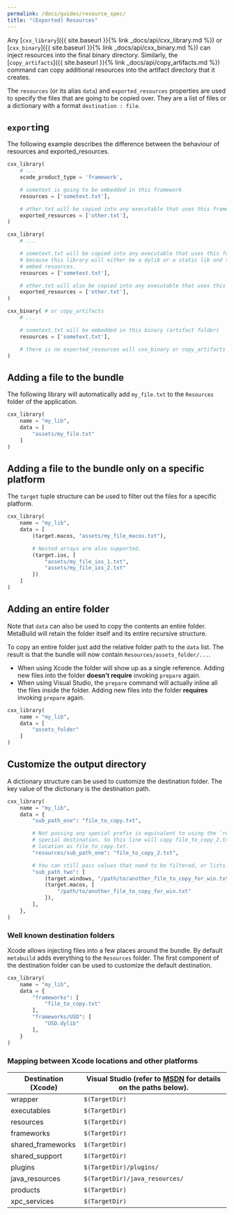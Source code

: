 ```yaml
---
permalink: /docs/guides/resource_spec/
title: "(Exported) Resources"
---
```


Any [`cxx_library`]({{ site.baseurl }}{% link _docs/api/cxx_library.md %}) or [`cxx_binary`]({{ site.baseurl }}{% link _docs/api/cxx_binary.md %}) can inject resources into the final binary directory. Similarly, the [`copy_artifacts`]({{ site.baseurl }}{% link _docs/api/copy_artifacts.md %}) command can copy additional resources into the artifact directory that it creates.

The `resources` (or its alias `data`) and `exported_resources` properties are used to specify the files that are going to be copied over. They are a list of files or a dictionary with a format `destination : file`.

## `export`ing

The following example describes the difference between the behaviour of resources and exported_resources.

```py
cxx_library(
    # ...
    xcode_product_type = 'framework',

    # sometext is going to be embedded in this framework
    resources = ['sometext.txt'],

    # other.txt will be copied into any executable that uses this framework.
    exported_resources = ['other.txt'],
)

cxx_library(
    # ...

    # sometext.txt will be copied into any executable that uses this framework.
    # because this library will either be a dylib or a static lib and they don't
    # embed resources.
    resources = ['sometext.txt'],

    # other.txt will also be copied into any executable that uses this framework.
    exported_resources = ['other.txt'],
)

cxx_binary( # or copy_artifacts
    # ...

    # sometext.txt will be embedded in this binary (artifact folder)
    resources = ['sometext.txt'],

    # there is no exported_resources will cxx_binary or copy_artifacts
)

```

## Adding a file to the bundle

The following library will automatically add `my_file.txt` to the `Resources` folder of the application.

```python
cxx_library(
    name = "my_lib",
    data = [
        "assets/my_file.txt"
    ]
)
```

## Adding a file to the bundle only on a specific platform

The `target` tuple structure can be used to filter out the files for a specific platform.

```python
cxx_library(
    name = "my_lib",
    data = [
        (target.macos, "assets/my_file_macos.txt"),

        # Nested arrays are also supported.
        (target.ios, [
            "assets/my_file_ios_1.txt",
            "assets/my_file_ios_2.txt"
        ])
    ]
)
```

## Adding an entire folder

Note that `data` can also be used to copy the contents an entire folder. MetaBuild will retain the folder itself and its entire recursive structure.

To copy an entire folder just add the relative folder path to the `data` list. The result is that the bundle will now contain `Resources/assets_folder/...`.

- When using Xcode the folder will show up as a single reference. Adding new files into the folder **doesn't require** invoking `prepare` again.
- When using Visual Studio, the `prepare` command will actually inline all the files inside the folder. Adding new files into the folder **requires** invoking `prepare` again.

```python
cxx_library(
    name = "my_lib",
    data = [
        "assets_folder"
    ]
)
```

## Customize the output directory

A dictionary structure can be used to customize the destination folder. The key value of the dictionary is the destination path.

```python
cxx_library(
    name = "my_lib",
    data = {
        "sub_path_one": "file_to_copy.txt",

        # Not passing any special prefix is equivalent to using the `resources`
        # special destination. So this line will copy file_to_copy_2.txt to the same 
        # location as file_to_copy.txt.
        "resources/sub_path_one": "file_to_copy_2.txt",

        # You can still pass values that need to be filtered, or lists.
        "sub_path_two": [
            (target.windows, "/path/to/another_file_to_copy_for_win.txt"),
            (target.macos, [
                "/path/to/another_file_to_copy_for_win.txt"
            ]),
        ],
    },
)
```


### Well known destination folders

Xcode allows injecting files into a few places around the bundle. By default `metabuild` adds everything to the `Resources` folder. The first component of the destination folder can be used to customize the default destination.

```python
cxx_library(
    name = "my_lib",
    data = {
        "frameworks": [
            "file_to_copy.txt"
        ],
        "frameworks/USD": [
            "USD.dylib"
        ],
    }
)
```

### Mapping between Xcode locations and other platforms

| Destination (Xcode) |Visual Studio (refer to [MSDN](https://docs.microsoft.com/en-us/cpp/build/reference/common-macros-for-build-commands-and-properties?view=vs-2019) for details on the paths below). |
|---------------------|----------------|
| wrapper             | `$(TargetDir)` |
| executables         | `$(TargetDir)` |
| resources           | `$(TargetDir)` |
| frameworks          | `$(TargetDir)` |
| shared_frameworks   | `$(TargetDir)` |
| shared_support      | `$(TargetDir)` |
| plugins             | `$(TargetDir)/plugins/` |
| java_resources      | `$(TargetDir)/java_resources/` |
| products            | `$(TargetDir)` |
| xpc_services        | `$(TargetDir)` |
